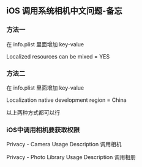 ## iOS 调用系统相机中文问题-备忘

### 方法一
在 info.plist 里面增加 key-value 

Localized resources can be mixed = YES

### 方法二
在 info.plist 里面增加 key-value 

Localization native development region = China

以上两种方式都可以行

### iOS中调用相机要获取权限

Privacy - Camera Usage Description                   调用相机

Privacy - Photo Library Usage Description            调用相册